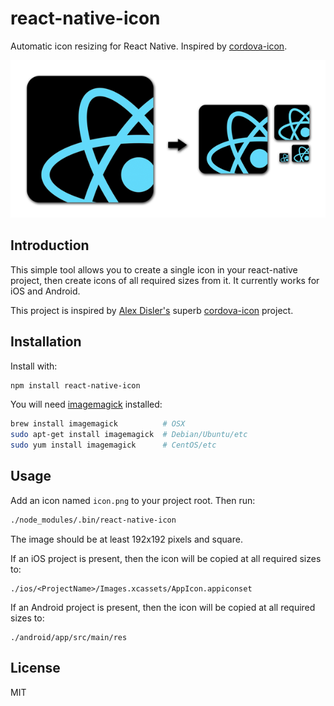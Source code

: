 # react-native-icon

Automatic icon resizing for React Native. Inspired by [cordova-icon](github.com/AlexDisler/cordova-icon).

<img src="./assets/banner.png" width="614" alt="Banner">

## Introduction

This simple tool allows you to create a single icon in your react-native project, then create icons of all required sizes from it. It currently works for iOS and Android.

This project is inspired by [Alex Disler's](github.com/AlexDisler) superb [cordova-icon](github.com/AlexDisler/cordova-icon) project.

## Installation

Install with:

```bash
npm install react-native-icon
```

You will need [imagemagick](http://www.imagemagick.org/) installed:

```bash
brew install imagemagick          # OSX
sudo apt-get install imagemagick  # Debian/Ubuntu/etc
sudo yum install imagemagick      # CentOS/etc
```

## Usage

Add an icon named `icon.png` to your project root. Then run:

```bash
./node_modules/.bin/react-native-icon
```

The image should be at least 192x192 pixels and square.

If an iOS project is present, then the icon will be copied at all required sizes to:

```
./ios/<ProjectName>/Images.xcassets/AppIcon.appiconset
```

If an Android project is present, then the icon will be copied at all required sizes to:

```
./android/app/src/main/res
```

## License

MIT
